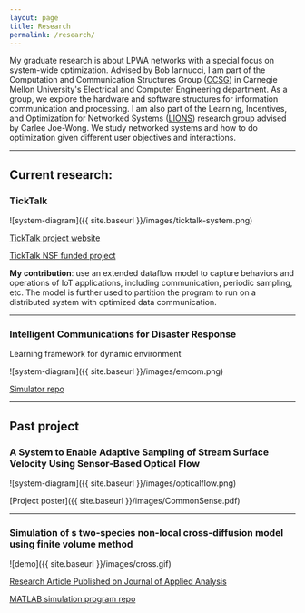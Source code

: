 ```yaml
---
layout: page
title: Research
permalink: /research/
---
```


My graduate research is about LPWA networks with a special focus on system-wide optimization. Advised by Bob Iannucci, I am part of the Computation and Communication Structures Group ([CCSG](http://ccsg.ece.cmu.edu/wp/)) in Carnegie Mellon University's Electrical and Computer Engineering department. As a group, we explore the hardware and software structures for information communication and processing. I am also part of the Learning, Incentives, and Optimization for Networked Systems ([LIONS](https://research.ece.cmu.edu/lions/index.html)) research group advised by Carlee Joe-Wong. We study networked systems and how to do optimization given different user objectives and interactions.

-------
## Current research:
### **TickTalk**
  ![system-diagram]({{ site.baseurl }}/images/ticktalk-system.png)

  [TickTalk project website](http://ccsg.ece.cmu.edu/wp/index.php/home/ticktalk/)

  [TickTalk NSF funded project](https://nsf.gov/awardsearch/showAward?AWD_ID=1646235&HistoricalAwards=false)

  **My contribution**: use an extended dataflow model to capture behaviors and operations of IoT applications, including communication, periodic sampling, etc. The model is further used to partition the program to run on a distributed system with optimized data communication.

---
### **Intelligent Communications for Disaster Response**
Learning framework for dynamic environment

  ![system-diagram]({{ site.baseurl }}/images/emcom.png)

  [Simulator repo](https://github.com/uidmice/LoRa-simulation)

---

## Past project
### **A System to Enable Adaptive Sampling of Stream Surface Velocity Using Sensor-Based Optical Flow**
![system-diagram]({{ site.baseurl }}/images/opticalflow.png)

  [Project poster]({{ site.baseurl }}/images/CommonSense.pdf)

---

### Simulation of s two-species non-local cross-diffusion model using finite volume method
![demo]({{ site.baseurl }}/images/cross.gif)

[Research Article Published on Journal of Applied Analysis](https://doi.org/10.1515/jaa-2020-2003 )

[MATLAB simulation program repo](https://github.com/uidmice/finiteVolumeMethod)
